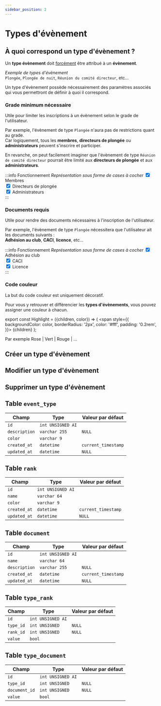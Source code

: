 ```yaml
---
sidebar_position: 2
---
```


# Types d'évènement

## À quoi correspond un type d'évènement ?

Un **type évènement** doit <u>forcément</u> être attribué à un **évènement**.

_Exemple de types d'évènement_<br/>
`Plongée`, `Plongée de nuit`, `Réunion du comité directeur`, etc...

Un type d'évènement possède nécessairement des paramètres associés qui vous permettront de définir à quoi il correspond.

### Grade minimum nécessaire

Utile pour limiter les inscriptions à un évènement selon le grade de l'utilisateur.

Par exemple, l'évènement de type `Plongée` n'aura pas de restrictions quant au grade.<br/>
Car logiquement, tous les **membres**, **directeurs de plongée** ou **administrateurs** peuvent s'inscrire et participer.

En revanche, on peut facilement imaginer que l'évènement de type `Réunion de comité directeur` pourrait être limité aux **directeurs de plongée** et aux **administrateurs**.

:::info Fonctionnement
_Représentation sous forme de cases à cocher_
<input type="checkbox" checked /> Membres<br/>
<input type="checkbox" checked /> Directeurs de plongée<br/>
<input type="checkbox" checked /> Administrateurs<br/>
:::

### Documents requis

Utile pour rendre des documents nécessaires à l'inscription de l'utilisateur.

Par exemple, l'évènement de type `Plongée` nécessitera que l'utilisateur ait les documents suivants :<br/>
**Adhésion au club**, **CACI**, **licence**, etc...

:::info Fonctionnement
_Représentation sous forme de cases à cocher_
<input type="checkbox" checked /> Adhésion au club<br/>
<input type="checkbox" checked /> CACI<br/>
<input type="checkbox" checked /> Licence<br/>
:::

### Code couleur 

La but du code couleur est uniquement décoratif.

Pour vous y retrouver et différencier les **types d'évènements**, vous pouvez assigner une couleur à chacun.<br/>

export const Highlight = ({children, color}) => (
    <span
        style={{
            backgroundColor: color,
            borderRadius: '2px',
            color: '#fff',
            padding: '0.2rem',
        }}>
        {children}
    </span>
);

Par exemple <Highlight color="#a362ad">Rose</Highlight> | <Highlight color="#1e8c25">Vert</Highlight> | <Highlight color="#c41c30">Rouge</Highlight> | ...

## Créer un type d'évènement

## Modifier un type d'évènement

## Supprimer un type d'évènement

## Table `event_type`

| Champ            | Type              | Valeur par défaut   |
|------------------|-------------------|---------------------|
| `id`             | `int UNSIGNED AI` |                    |
| `description`    | `varchar 255` | `NULL`                    |
| `color`          | `varchar 9` |                     |
| `created_at`     | `datetime`        | `current_timestamp`   |
| `updated_at`     | `datetime`        | `NULL`                |

## Table `rank`

| Champ            | Type              | Valeur par défaut   |
|------------------|-------------------|---------------------|
| `id`             | `int UNSIGNED AI` |                    |
| `name`    | `varchar 64` |                     |
| `color`          | `varchar 9` |                     |
| `created_at`     | `datetime`        | `current_timestamp`   |
| `updated_at`     | `datetime`        | `NULL`                |

## Table `document`

| Champ            | Type              | Valeur par défaut   |
|------------------|-------------------|---------------------|
| `id`             | `int UNSIGNED AI` |                    |
| `name`    | `varchar 64` |                     |
| `description`    | `varchar 255` | `NULL`                    |
| `created_at`     | `datetime`        | `current_timestamp`   |
| `updated_at`     | `datetime`        | `NULL`                |

## Table `type_rank`

| Champ            | Type              | Valeur par défaut   |
|------------------|-------------------|---------------------|
| `id`             | `int UNSIGNED AI` |                    |
| `type_id`    | `int UNSIGNED` | `NULL`                    |
| `rank_id`    | `int UNSIGNED` | `NULL`                    |
| `value`          | `bool` |                     |

## Table `type_document`

| Champ            | Type              | Valeur par défaut   |
|------------------|-------------------|---------------------|
| `id`             | `int UNSIGNED AI` |                    |
| `type_id`    | `int UNSIGNED` | `NULL`                    |
| `document_id`    | `int UNSIGNED` | `NULL`                    |
| `value`          | `bool` |                     |